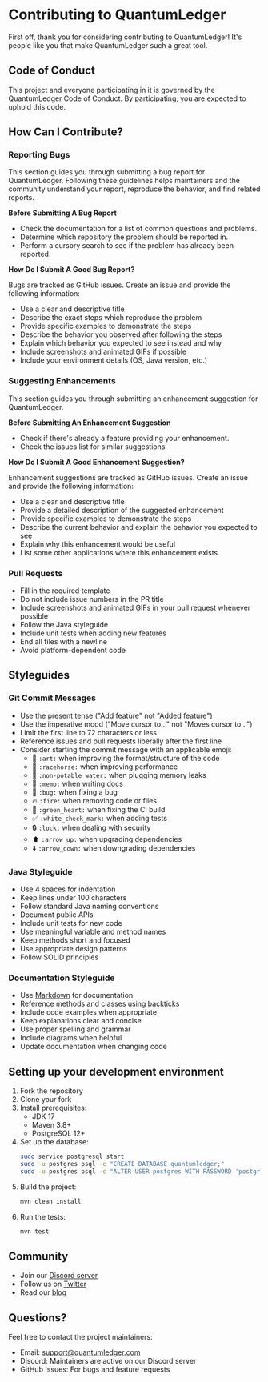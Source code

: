 # Contributing to QuantumLedger

First off, thank you for considering contributing to QuantumLedger! It's people like you that make QuantumLedger such a great tool.

## Code of Conduct

This project and everyone participating in it is governed by the QuantumLedger Code of Conduct. By participating, you are expected to uphold this code.

## How Can I Contribute?

### Reporting Bugs

This section guides you through submitting a bug report for QuantumLedger. Following these guidelines helps maintainers and the community understand your report, reproduce the behavior, and find related reports.

**Before Submitting A Bug Report**

* Check the documentation for a list of common questions and problems.
* Determine which repository the problem should be reported in.
* Perform a cursory search to see if the problem has already been reported.

**How Do I Submit A Good Bug Report?**

Bugs are tracked as GitHub issues. Create an issue and provide the following information:

* Use a clear and descriptive title
* Describe the exact steps which reproduce the problem
* Provide specific examples to demonstrate the steps
* Describe the behavior you observed after following the steps
* Explain which behavior you expected to see instead and why
* Include screenshots and animated GIFs if possible
* Include your environment details (OS, Java version, etc.)

### Suggesting Enhancements

This section guides you through submitting an enhancement suggestion for QuantumLedger.

**Before Submitting An Enhancement Suggestion**

* Check if there's already a feature providing your enhancement.
* Check the issues list for similar suggestions.

**How Do I Submit A Good Enhancement Suggestion?**

Enhancement suggestions are tracked as GitHub issues. Create an issue and provide the following information:

* Use a clear and descriptive title
* Provide a detailed description of the suggested enhancement
* Provide specific examples to demonstrate the steps
* Describe the current behavior and explain the behavior you expected to see
* Explain why this enhancement would be useful
* List some other applications where this enhancement exists

### Pull Requests

* Fill in the required template
* Do not include issue numbers in the PR title
* Include screenshots and animated GIFs in your pull request whenever possible
* Follow the Java styleguide
* Include unit tests when adding new features
* End all files with a newline
* Avoid platform-dependent code

## Styleguides

### Git Commit Messages

* Use the present tense ("Add feature" not "Added feature")
* Use the imperative mood ("Move cursor to..." not "Moves cursor to...")
* Limit the first line to 72 characters or less
* Reference issues and pull requests liberally after the first line
* Consider starting the commit message with an applicable emoji:
    * 🎨 `:art:` when improving the format/structure of the code
    * 🐎 `:racehorse:` when improving performance
    * 🚱 `:non-potable_water:` when plugging memory leaks
    * 📝 `:memo:` when writing docs
    * 🐛 `:bug:` when fixing a bug
    * 🔥 `:fire:` when removing code or files
    * 💚 `:green_heart:` when fixing the CI build
    * ✅ `:white_check_mark:` when adding tests
    * 🔒 `:lock:` when dealing with security
    * ⬆️ `:arrow_up:` when upgrading dependencies
    * ⬇️ `:arrow_down:` when downgrading dependencies

### Java Styleguide

* Use 4 spaces for indentation
* Keep lines under 100 characters
* Follow standard Java naming conventions
* Document public APIs
* Include unit tests for new code
* Use meaningful variable and method names
* Keep methods short and focused
* Use appropriate design patterns
* Follow SOLID principles

### Documentation Styleguide

* Use [Markdown](https://guides.github.com/features/mastering-markdown/) for documentation
* Reference methods and classes using backticks
* Include code examples when appropriate
* Keep explanations clear and concise
* Use proper spelling and grammar
* Include diagrams when helpful
* Update documentation when changing code

## Setting up your development environment

1. Fork the repository
2. Clone your fork
3. Install prerequisites:
   * JDK 17
   * Maven 3.8+
   * PostgreSQL 12+
4. Set up the database:
   ```bash
   sudo service postgresql start
   sudo -u postgres psql -c "CREATE DATABASE quantumledger;"
   sudo -u postgres psql -c "ALTER USER postgres WITH PASSWORD 'postgres';"
   ```
5. Build the project:
   ```bash
   mvn clean install
   ```
6. Run the tests:
   ```bash
   mvn test
   ```

## Community

* Join our [Discord server](https://discord.gg/quantumledger)
* Follow us on [Twitter](https://twitter.com/quantumledger)
* Read our [blog](https://quantumledger.com/blog)

## Questions?

Feel free to contact the project maintainers:

* Email: support@quantumledger.com
* Discord: Maintainers are active on our Discord server
* GitHub Issues: For bugs and feature requests
